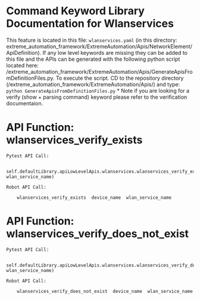 # Command Keyword Library Documentation for Wlanservices
This feature is located in this file: `wlanservices.yaml` (in this directory: extreme_automation_framework/ExtremeAutomation/Apis/NetworkElement/ApiDefinition). If any low level keywords are missing they can be added to this file and the APIs can be generated with the following python script located here: /extreme_automation_framework/ExtremeAutomation/Apis/GenerateApisFromDefinitionFiles.py. To execute the script. CD to the repository directory (/extreme_automation_framework/ExtremeAutomation/Apis/) and type: `python GenerateApisFromDefinitionFiles.py` * Note if you are looking for a verify (show + parsing command) keyword please refer to the verification documentaion.

# API Function: wlanservices_verify_exists
	Pytest API Call: 

		self.defaultLibrary.apiLowLevelApis.wlanservices.wlanservices_verify_exists(device_name, wlan_service_name)

	Robot API Call: 

		wlanservices_verify_exists  device_name  wlan_service_name

# API Function: wlanservices_verify_does_not_exist
	Pytest API Call: 

		self.defaultLibrary.apiLowLevelApis.wlanservices.wlanservices_verify_does_not_exist(device_name, wlan_service_name)

	Robot API Call: 

		wlanservices_verify_does_not_exist  device_name  wlan_service_name


